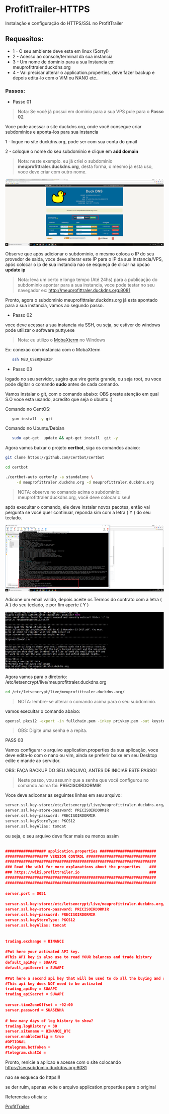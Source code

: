 # ProfitTrailer-HTTPS
Instalação e configuração do HTTPS/SSL no ProfitTrailer

## Requesitos:

- 1 - O seu ambiente deve esta em linux (Sorry!) 
- 2 - Acesso ao console/terminal da sua instancia
- 3 - Um nome de dominio para a sua Instancia ex: meuprofittraler.duckdns.org
- 4 - Vai precisar alterar o application.properties, deve fazer backup e depois edita-lo com o VIM ou NANO etc..

### Passos:

- Passo 01 

> Nota: Se você já possui em dominio para a sua VPS pule para o **Passo 02**

Voce pode acessar o site duckdns.org, onde você consegue criar subdominios e aponta-los para sua instancia

1 - logue no site duckdns.org, pode ser com sua conta do gmail

2 - coloque o nome do seu subdominio e clique em **add domain**

> Nota: neste exemplo. eu já criei o subdominio  **meuprofittraler.duckdns.org**, desta forma, o mesmo ja esta uso, voce deve criar com outro nome.

![print-1-01](/print/print-1-01.png)


Observe que após adicionar o subdominio, o mesmo coloca o IP do seu provedor de saida, voce deve alterar este IP para o IP da sua Instancia/VPS,
após colocar o ip de sua instancia nao se esqueça de clicar na opcao **update ip**

> Nota: leva um certo e longo  tempo (Até 24hs) para a publicação do subdominio apontar para a sua instancia, voce pode testar no seu navegador
> ex: http://meuprofittraler.duckdns.org:8081

Pronto, agora o subdominio meuprofittraler.duckdns.org já esta apontado para a sua instancia, vamos ao segundo passo.

- Passo 02 

voce deve acessar a sua instancia via SSH, ou seja, se estiver do windows pode utilizar o software putty.exe

> Nota: eu utilizo o [MobaXterm](https://mobaxterm.mobatek.net/download.html)  no Windows

Ex: conexao com instancia com o MobaXterm

```bash
   ssh MEU_USER@MEUIP
```

- Passo 03 

logado no seu servidor, sugiro que vire gente grande, ou seja root, ou voce pode digitar o comando **sudo** antes de cada comando.

Vamos instalar o git, com o comando abaixo: OBS preste atenção em qual S.O voce esta usando, acredito que seja o ubuntu :)  

Comando no CentOS:

```bash
   yum install -y git
```

Comando no Ubuntu/Debian

```bash
   sudo apt-get  update && apt-get install  git -y 
```
Agora vamos baixar o projeto **certbot**, siga os comandos abaixo:

```bash
git clone https://github.com/certbot/certbot
```

```bash
cd certbot
```

```bash
./certbot-auto certonly -a standalone \
     -d meuprofittraler.duckdns.org -d meuprofittraler.duckdns.org
```

> NOTA: observe no comando acima o subdominio: meuprofittraler.duckdns.org, você deve colocar o seu!

após execultar o comando, ele deve instalar novos pacotes, então vai pergunta se você quer continuar, reponda sim com a letra ( Y ) do seu teclado.

![print-2-01](/print/print-2-01.png)


Adicone um email valido, depois aceite os Termos do contrato com a letra ( A ) do seu teclado, e por fim aperte ( Y )

![print-2-02](/print/print-2-02.JPG)

Agora vamos para o diretorio: /etc/letsencrypt/live/meuprofittraler.duckdns.org

```bash
cd /etc/letsencrypt/live/meuprofittraler.duckdns.org/
```
> NOTA: lembre-se alterar o comando acima para o seu subdominio.

vamos execultar o comando abaixo:


```bash
openssl pkcs12 -export -in fullchain.pem -inkey privkey.pem -out keystore.p12 -name tomcat -CAfile chain.pem -caname root
```

> OBS: Digite uma senha e a repita.
 

PASS 03 

Vamos configurar o arquivo application.properties da sua aplicação, voce deve edita-lo com o nano ou vim, ainda se preferir
baixe em seu Desktop edite e mande ao servidor.

OBS: FAÇA BACKUP DO SEU ARQUIVO, ANTES DE INICIAR ESTE PASSO!

> Neste passo, vou assumir que a senha que você configurou no comando acima foi: **PRECISOIRDORMIR**

Voce deve adiconar as seguintes linhas em seu arquivo:
```bash
server.ssl.key-store:/etc/letsencrypt/live/meuprofittraler.duckdns.org/keystore.p12
server.ssl.key-store-password: PRECISOIRDORMIR
server.ssl.key-password: PRECISOIRDORMIR
server.ssl.keyStoreType: PKCS12
server.ssl.keyAlias: tomcat
```

ou seja, o seu arquivo deve ficar mais ou menos assim 

```json

################## application.properties #########################
################### VERSION CONTROL ###############################
###################################################################
### Read the wiki for more explanations about the properties    ###
### https://wiki.profittrailer.io                               ###
###################################################################
###################################################################

server.port = 8081

server.ssl.key-store:/etc/letsencrypt/live/meuprofittraler.duckdns.org/keystore.p12
server.ssl.key-store-password: PRECISOIRDORMIR
server.ssl.key-password: PRECISOIRDORMIR
server.ssl.keyStoreType: PKCS12
server.ssl.keyAlias: tomcat


trading.exchange = BINANCE

#Put here your activated API key.
#This API key is also use to read YOUR balances and trade history
default_apiKey = SUAAPI
default_apiSecret = SUAAPI

#Put here a second api key that will be used to do all the buying and selling.
#This api key does NOT need to be activated
trading_apiKey = SUAAPI
trading_apiSecret = SUAAPI

server.timeZoneOffset = -02:00
server.password = SUASENHA

# how many days of log history to show?
trading.logHistory = 30
server.sitename = BINANCE_BTC
server.enableConfig = true
#OPTIONAL
#telegram.botToken =
#telegram.chatId =
```

Pronto, renicie a aplicao e acesse com o site colocando https://seusubdomio.duckdns.org:8081 

nao se esqueca do https!!!

se der ruim, apenas volte o arquivo application.properties para o original 

Referencias oficiais:

[ProfitTrailer](https://wiki.profittrailer.io/doku.php/pt:setup_ssl)











